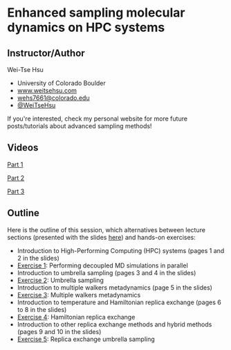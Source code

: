 Enhanced sampling molecular dynamics on HPC systems
===================================================
## Instructor/Author
Wei-Tse Hsu
- University of Colorado Boulder
- www.weitsehsu.com
- wehs7661@colorado.edu
- [@WeiTseHsu](https://twitter.com/WeiTseHsu)

If you're interested, check my personal website for more future posts/tutorials about advanced sampling methods!

## Videos

[Part 1](https://www.youtube.com/watch?v=TasABfyKE6c)

[Part 2](https://www.youtube.com/watch?v=6slOYyFeNj8)

[Part 3](https://www.youtube.com/watch?v=M6H83kzmsoc)

## Outline
Here is the outline of this session, which alternatives between lecture sections (presented with the slides [here](https://github.com/icomse/3rd_workshop_advanced_sampling/blob/main/Wednesday/enhanced_sampling_workshop.pdf)) and hands-on exercises:
- Introduction to High-Performing Computing (HPC) systems (pages 1 and 2 in the slides)
- [Exercise 1](https://github.com/icomse/3rd_workshop_advanced_sampling/tree/main/Wednesday/Exercise_1): Performing decoupled MD simulations in parallel
- Introduction to umbrella sampling (pages 3 and 4 in the slides)
- [Exercise 2](https://github.com/icomse/3rd_workshop_advanced_sampling/tree/main/Wednesday/Exercise_2): Umbrella sampling
- Introduction to multiple walkers metadynamics (page 5 in the slides)
- [Exercise 3](https://github.com/icomse/3rd_workshop_advanced_sampling/blob/main/Wednesday/Exercise_3/multi_metadynamics.ipynb): Multiple walkers metadynamics
- Introduction to temperature and Hamiltonian replica exchange (pages 6 to 8 in the slides) 
- [Exercise 4](https://github.com/icomse/3rd_workshop_advanced_sampling/blob/main/Wednesday/Exercise_4/HREMD.ipynb): Hamiltonian replica exchange
- Introduction to other replica exchange methods and hybrid methods (pages 9 and 10 in the slides)
- [Exercise 5](https://github.com/icomse/3rd_workshop_advanced_sampling/tree/main/Wednesday/Exercise_5): Replica exchange umbrella sampling
